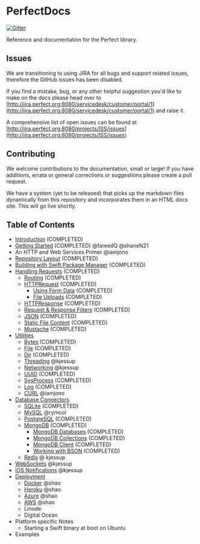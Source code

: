 # PerfectDocs

[![Gitter](https://badges.gitter.im/PerfectlySoft/PerfectDocs.svg)](https://gitter.im/PerfectlySoft/PerfectDocs?utm_source=badge&utm_medium=badge&utm_campaign=pr-badge)

Reference and documentation for the Perfect library.

## Issues

We are transitioning to using JIRA for all bugs and support related issues, therefore the GitHub issues has been disabled.

If you find a mistake, bug, or any other helpful suggestion you'd like to make on the docs please head over to [http://jira.perfect.org:8080/servicedesk/customer/portal/1](http://jira.perfect.org:8080/servicedesk/customer/portal/1) and raise it.

A comprehensive list of open issues can be found at [http://jira.perfect.org:8080/projects/ISS/issues](http://jira.perfect.org:8080/projects/ISS/issues)

## Contributing

We welcome contributions to the documentation, small or large! If you have additions, errata or general corrections or suggestions please create a pull request.

We have a system (yet to be released) that picks up the markdown files dynamically from this repository and incorporates them in an HTML docs site. This will go live shortly.

## Table of Contents

* [Introduction](https://github.com/PerfectlySoft/PerfectDocs/blob/master/guide/introduction.md) (COMPLETED)
* [Getting Started](https://github.com/PerfectlySoft/PerfectDocs/blob/master/guide/gettingStarted.md) (COMPLETED) @fareedQ @shaneN21
* An HTTP and Web Services Primer @iamjono
* [Repository Layout](https://github.com/PerfectlySoft/PerfectDocs/blob/master/guide/repositoryLayout.md) (COMPLETED)
* [Building with Swift Package Manager](https://github.com/PerfectlySoft/PerfectDocs/blob/master/guide/buildingWithSPM.md) (COMPLETED)
* [Handling Requests](https://github.com/PerfectlySoft/PerfectDocs/blob/master/guide/handlingRequests.md) (COMPLETED)
	* [Routing](https://github.com/PerfectlySoft/PerfectDocs/blob/master/guide/routing.md) (COMPLETED)
	* [HTTPRequest](https://github.com/PerfectlySoft/PerfectDocs/blob/master/guide/HTTPRequest.md) (COMPLETED)
	 	* [Using Form Data](https://github.com/PerfectlySoft/PerfectDocs/blob/master/guide/formData.md) (COMPLETED)
		* [File Uploads](https://github.com/PerfectlySoft/PerfectDocs/blob/master/guide/fileUploads.md) (COMPLETED)
	* [HTTPResponse](https://github.com/PerfectlySoft/PerfectDocs/blob/master/guide/HTTPResponse.md) (COMPLETED)
	* [Request &amp; Response Filters](https://github.com/PerfectlySoft/PerfectDocs/blob/master/guide/filters.md)  (COMPLETED)
	* [JSON](https://github.com/PerfectlySoft/PerfectDocs/blob/master/guide/JSON.md) (COMPLETED)
	* [Static File Content](https://github.com/PerfectlySoft/PerfectDocs/blob/master/guide/staticFileContent.md) (COMPLETED)
	* [Mustache](https://github.com/PerfectlySoft/PerfectDocs/blob/master/guide/mustache.md) (COMPLETED)
* [Utilities](https://github.com/PerfectlySoft/PerfectDocs/blob/master/guide/utilities.md)
	* [Bytes](https://github.com/PerfectlySoft/PerfectDocs/blob/master/guide/bytes.md) (COMPLETED)
	* [File](https://github.com/PerfectlySoft/PerfectDocs/blob/master/guide/file.md) (COMPLETED)
	* [Dir](https://github.com/PerfectlySoft/PerfectDocs/blob/master/guide/dir.md) (COMPLETED)
	* [Threading](https://github.com/PerfectlySoft/PerfectDocs/blob/master/guide/thread.md) @kjessup
	* [Networking](https://github.com/PerfectlySoft/PerfectDocs/blob/master/guide/net.md) @kjessup
	* [UUID](https://github.com/PerfectlySoft/PerfectDocs/blob/master/guide/UUID.md) (COMPLETED)
	* [SysProcess](https://github.com/PerfectlySoft/PerfectDocs/blob/master/guide/sysProcess.md) (COMPLETED)
	* [Log](https://github.com/PerfectlySoft/PerfectDocs/blob/master/guide/log.md) (COMPLETED)
	* [CURL](https://github.com/PerfectlySoft/PerfectDocs/blob/master/guide/cURL.md)  @iamjono
* [Database Connectors](https://github.com/PerfectlySoft/PerfectDocs/blob/master/guide/databaseConnectors.md)
	* [SQLite](https://github.com/PerfectlySoft/PerfectDocs/blob/master/guide/SQLite.md) (COMPLETED)
	* [MySQL](https://github.com/PerfectlySoft/PerfectDocs/blob/master/guide/MySQL.md) @rymcol
	* [PostgreSQL](https://github.com/PerfectlySoft/PerfectDocs/blob/master/guide/PostgreSQL.md)  (COMPLETED)
	* [MongoDB](https://github.com/PerfectlySoft/PerfectDocs/blob/master/guide/MongoDB.md) (COMPLETED)
		* [MongoDB Databases](https://github.com/PerfectlySoft/PerfectDocs/blob/master/guide/MongoDB-Database.md) (COMPLETED)
		* [MongoDB Collections](https://github.com/PerfectlySoft/PerfectDocs/blob/master/guide/MongoDB-Collections.md) (COMPLETED)
		* [MongoDB Client](https://github.com/PerfectlySoft/PerfectDocs/blob/master/guide/MongoDB-Client.md) (COMPLETED)
		* [Working with BSON](https://github.com/PerfectlySoft/PerfectDocs/blob/master/guide/MongoDB-BSON.md) (COMPLETED)
	* [Redis](https://github.com/PerfectlySoft/PerfectDocs/blob/master/guide/Redis.md) @ kjessup
* [WebSockets](https://github.com/PerfectlySoft/PerfectDocs/blob/master/guide/webSockets.md) @kjessup
* [iOS Notifications](https://github.com/PerfectlySoft/PerfectDocs/blob/master/guide/iOSNotifications.md) @kjessup
* [Deployment](https://github.com/PerfectlySoft/PerfectDocs/blob/master/guide/deployment.md)
	* [Docker](https://github.com/PerfectlySoft/PerfectDocs/blob/master/guide/docker.md) @shao
	* [Heroku](https://github.com/PerfectlySoft/PerfectDocs/blob/master/guide/heroku.md) @shao
	* [Azure](https://github.com/PerfectlySoft/PerfectDocs/blob/master/guide/azure.md) @shao
	* [AWS](https://github.com/PerfectlySoft/PerfectDocs/blob/master/guide/AWS.md) @shao
	* Linode
	* Digital Ocean
* Platform specific Notes
	* Starting a Swift binary at boot on Ubuntu
* Examples
